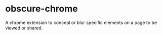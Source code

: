 # obscure-chrome
A chrome extension to conceal or blur specific elements on a page to be viewed or shared. 
